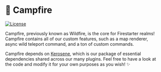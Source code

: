 # 🌈 Campfire
[![License](https://img.shields.io/badge/license-MIT-brightgreen.svg)](https://github.com/firestartermc/phase/blob/master/LICENSE)

Campfire, previously known as Wildfire, is the core for Firestarter realms! Campfire contains all of our custom features, such as a map renderer, async wild teleport command, and a ton of custom commands.



Campfire depends on [Kerosene](https://github.com/FirestarterMC/Kerosene), which is our package of essential dependencies shared across our many plugins. Feel free to have a look at the code and modify it for your own purposes as you wish! ✨
